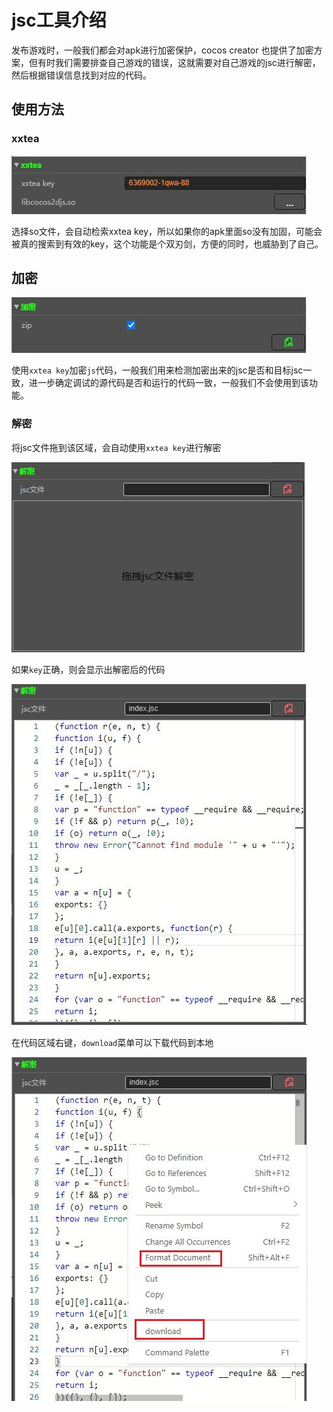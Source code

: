 # jsc工具介绍

发布游戏时，一般我们都会对apk进行加密保护，cocos creator 也提供了加密方案，但有时我们需要排查自己游戏的错误，这就需要对自己游戏的jsc进行解密，然后根据错误信息找到对应的代码。

## 使用方法
### xxtea

![](./doc/xxtea.jpg)

选择so文件，会自动检索xxtea key，所以如果你的apk里面so没有加固，可能会被真的搜索到有效的key，这个功能是个双刃剑，方便的同时，也威胁到了自己。

## 加密

![](./doc/encode.jpg)

使用`xxtea key`加密`js`代码，一般我们用来检测加密出来的jsc是否和目标jsc一致，进一步确定调试的源代码是否和运行的代码一致，一般我们不会使用到该功能。

### 解密
将jsc文件拖到该区域，会自动使用`xxtea key`进行解密

![](./doc/decode1.jpg)

如果`key`正确，则会显示出解密后的代码

![](./doc/decode2.jpg)

在代码区域右键，`download`菜单可以下载代码到本地

![](./doc/menu.jpg)